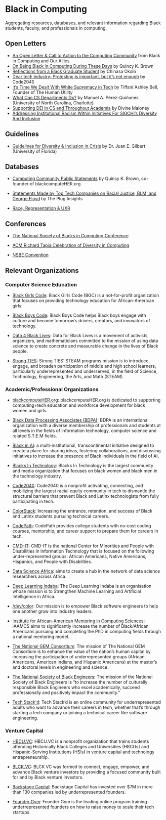 # Black in Computing
Aggregating resources, databases, and relevant information regarding Black students, faculty, and professionals in computing.


## Open Letters
* [An Open Letter & Call to Action to the Computing Community](https://blacksincomputingopenlettercommunity.wordpress.com/) from Black in Computing and Our Allies
* [On Being Black in Computing During These Days](https://medium.com/@quincykbrown/on-being-black-in-computing-during-these-days-54e049d56987) by Quincy K. Brown
* [Reflections from a Black Graduate Student](https://medium.com/@chinasaokolo/reflections-from-a-black-graduate-student-a0f2f5e285c0) by Chinasa Okolo
* [Dear tech industry: Protesting is important, but it’s not enough](https://www.fastcompany.com/90513871/dear-tech-industry-protesting-is-important-but-its-not-enough) by Code2040
* [It’s Time We Dealt With White Supremacy in Tech](https://marker.medium.com/its-time-we-dealt-with-white-supremacy-in-tech-8f7816fe809) by Tiffani Ashley Bell, Founder of The Human Utility
* [What Can CS Departments Do?](https://medium.com/@maperezquinones/what-can-cs-departments-do-925aa4ade70f) by Manuel A. Pérez-Quiñones (University of North Carolina, Charlotte)
* [Supporting DEI in CS and Throughout Academia](https://www.divinemaloney.com/supportdei) by Divine Maloney
* [Addressing Institutional Racism Within Initiatives For SIGCHI’s Diversity And Inclusion](https://interactions.acm.org/blog/view/addressing-institutional-racism-within-initiatives-for-sigchis-diversity-an)

## Guidelines
* [Guidelines for Diversity & Inclusion in Crisis](http://www.juangilbert.com/CrisisGuidelines.pdf) by Dr. Juan E. Gilbert (University of Florida)

## Databases
* [Computing Community Public Statements](https://docs.google.com/spreadsheets/d/1vUj3BBJ2Xps5OhvRntQrx2zo1lGg12Q5MGt-rVeWTmI/edit#gid=0) by Quincy K. Brown, co-founder of blackcomputeHER.org

* [Statements Made by Top Tech Companies on Racial Justice, BLM, and George Floyd](https://docs.google.com/spreadsheets/d/1OZx-_tm3PPyx6-ZJAST1xxOJRfn7KfYDjDT6JedrTfs/edit#gid=0) by The Plug Insights

* [Race, Representation & UXR](https://docs.google.com/document/d/1RpVaIVr_VDwNafPIGcQFm1tgh46QL483UC0UXxrfawk/edit)


## Conferences

* [The National Society of Blacks in Computing Conference](http://nsbc.org/)

* [ACM Richard Tapia Celebration of Diversity in Computing](http://tapiaconference.org/)

* [NSBE Convention](http://convention.nsbe.org/)


## Relevant Organizations

### Computer Science Education

* [Black Girls Code](https://www.blackgirlscode.com/): Black Girls Code (BGC) is a not-for-profit organization that focuses on providing technology education for African-American girls.

* [Black Boys Code](https://blackboyscode.com/): Black Boys Code helps Black boys engage with culture and become tomorrow’s drivers, creators, and innovators of technology.

* [Data 4 Black Lives](http://d4bl.org/): Data for Black Lives is a movement of activists, organizers, and mathematicians committed to the mission of using data science to create concrete and measurable change in the lives of Black people.

* [Strong TIES](https://strongtiesaz.org/turn-up-for-steam/): Strong TIES’ STEAM programs mission is to introduce, engage, and broaden participation of middle and high school learners, particularly underrepresented and underserved, in the field of Science, Technology, Engineering, the Arts, and Math (STEAM).


### Academic/Professional Organizations

* [blackcomputeHER.org](https://blackcomputeher.org/): blackcomputeHER.org is dedicated to supporting computing+tech education and workforce development for black women and girls.

* [Black Data Processing Associates (BDPA)](https://www.bdpa.org/): BDPA is an international organization with a diverse membership of professionals and students at all levels in the fields of information technology, computer science and related S.T.E.M fields.

* [Black in AI](https://blackinai.github.io/): a multi-institutional, transcontinental initiative designed to create a place for sharing ideas, fostering collaborations, and discussing initiatives to increase the presence of Black individuals in the field of AI.

* [Blacks In Technology](https://www.blacksintechnology.net/): Blacks In Technology is the largest community and media organization that focuses on black women and black men in the technology industry.

* [Code2040](http://www.code2040.org): Code2040 is a nonprofit activating, connecting, and mobilizing the largest racial equity community in tech to dismantle the structural barriers that prevent Black and Latinx technologists from fully participating in tech.

* [ColorStack](https://www.colorstack.org/): Increasing the entrance, retention, and success of Black and Latinx students pursuing technical careers.

* [CodePath](https://www.codepath.org/): CodePath provides college students with no-cost coding courses,
mentorship, and career support to prepare them for careers in tech.

* [CMD-IT](http://www.cmd-it.org/): CMD-IT is the national Center for Minorities and People with Disabilities in Information Technology that is focused on the following under-represented groups: African Americans, Native Americans, Hispanics, and People with Disabilities.  

* [Data Science Africa](http://www.datascienceafrica.org/): aims to create a hub in the network of data science researchers across Africa.

* [Deep Learning Indaba](https://deeplearningindaba.com/): The Deep Learning Indaba is an organisation whose mission is to Strengthen Machine Learning and Artificial Intelligence in Africa.

* [/dev/color](https://www.devcolor.org/): Our mission is to empower Black software engineers to help one another grow into industry leaders.

* [Institute for African-American Mentoring in Computing Sciences](http://www.iaamcs.org/): iAAMCS aims to significantly increase the number of Black/African Americans pursuing and completing the PhD in computing fields through a national mentoring model. 

* [The National GEM Consortium](https://www.gemfellowship.org/): The mission of The National GEM Consortium is to enhance the value of the nation’s human capital by increasing the participation of underrepresented groups (African Americans, American Indians, and Hispanic Americans) at the master’s and doctoral levels in engineering and science.

* [The National Society of Black Engineers](https://nsbe.org/home.aspx): The mission of the National Society of Black Engineers is “to increase the number of culturally responsible Black Engineers who excel academically, succeed professionally and positively impact the community.”

* [Tech Stack'd](https://www.techstackd.com/): Tech Stack’d is an online community for underrepresented adults who want to advance their careers in tech, whether that’s through starting a tech company or joining a technical career like software engineering. 


### Venture Capital

* [HBCU.VC](https://www.hbcu.vc/): HBCU.VC is a nonprofit organization that trains students attending Historically Black Colleges and Universities (HBCUs) and Hispanic-Serving Institutions (HSIs) in venture capital and technology entrepreneurship.

* [BLCK.VC](https://www.blckvc.com/): BLCK VC was formed to connect, engage, empower, and advance Black venture investors by providing a focused community built for and by Black venture investors.

* [Backstage Capital](https://backstagecapital.com/): Backstage Capital has invested over $7M in more than 130 companies led by underrepresented founders.

* [Founder Gym](https://foundergym.com/): Founder Gym is the leading online program training underrepresented founders on how to raise money to scale their tech startups.



